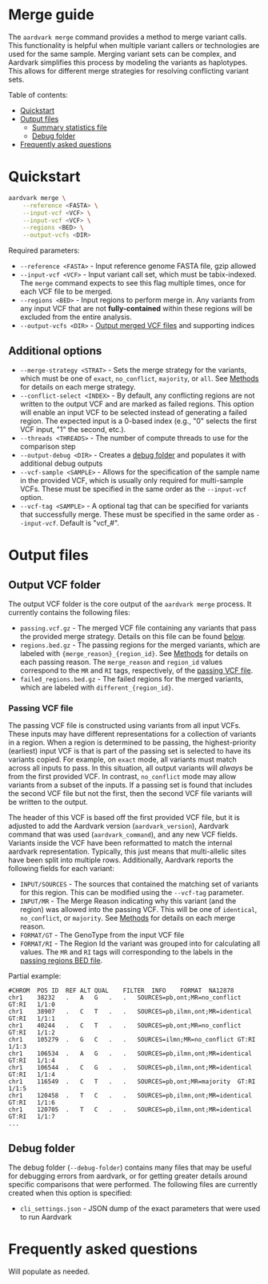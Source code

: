 # Merge guide
The `aardvark merge` command provides a method to merge variant calls.
This functionality is helpful when multiple variant callers or technologies are used for the same sample.
Merging variant sets can be complex, and Aardvark simplifies this process by modeling the variants as haplotypes.
This allows for different merge strategies for resolving conflicting variant sets. 

Table of contents:

* [Quickstart](#quickstart)
* [Output files](#output-files)
  * [Summary statistics file](#summary-statistics-file)
  * [Debug folder](#debug-folder)
* [Frequently asked questions](#frequently-asked-questions)

# Quickstart
```bash
aardvark merge \
    --reference <FASTA> \
    --input-vcf <VCF> \
    --input-vcf <VCF> \
    --regions <BED> \
    --output-vcfs <DIR>
```

Required parameters:
* `--reference <FASTA>` - Input reference genome FASTA file, gzip allowed
* `--input-vcf <VCF>` - Input variant call set, which must be tabix-indexed. The `merge` command expects to see this flag multiple times, once for each VCF file to be merged.
* `--regions <BED>` - Input regions to perform merge in. Any variants from any input VCF that are not **fully-contained** within these regions will be excluded from the entire analysis.
* `--output-vcfs <DIR>` - [Output merged VCF files](#output-vcf-folder) and supporting indices

## Additional options
* `--merge-strategy <STRAT>` - Sets the merge strategy for the variants, which must be one of `exact`, `no_conflict`, `majority`, or `all`. See [Methods](./methods.md#merge-strategies) for details on each merge strategy.
* `--conflict-select <INDEX>` - By default, any conflicting regions are not written to the output VCF and are marked as failed regions. This option will enable an input VCF to be selected instead of generating a failed region. The expected input is a 0-based index (e.g., "0" selects the first VCF input, "1" the second, etc.).
* `--threads <THREADS>` - The number of compute threads to use for the comparison step
* `--output-debug <DIR>` - Creates a [debug folder](#debug-folder) and populates it with additional debug outputs
* `--vcf-sample <SAMPLE>` - Allows for the specification of the sample name in the provided VCF, which is usually only required for multi-sample VCFs. These must be specified in the same order as the `--input-vcf` option.
* `--vcf-tag <SAMPLE>` - A optional tag that can be specified for variants that successfully merge. These must be specified in the same order as `--input-vcf`. Default is "vcf_#".

# Output files
## Output VCF folder
The output VCF folder is the core output of the `aardvark merge` process.
It currently contains the following files:

* `passing.vcf.gz` - The merged VCF file containing any variants that pass the provided merge strategy. Details on this file can be found [below](#passing-vcf-file).
* `regions.bed.gz` - The passing regions for the merged variants, which are labeled with `{merge_reason}_{region_id}`. See [Methods](./methods.md#merge-command) for details on each passing reason. The `merge_reason` and `region_id` values correspond to the `MR` and `RI` tags, respectively, of the [passing VCF file](#passing-vcf-file).
* `failed_regions.bed.gz` - The failed regions for the merged variants, which are labeled with `different_{region_id}`.

### Passing VCF file
The passing VCF file is constructed using variants from all input VCFs.
These inputs may have different representations for a collection of variants in a region.
When a region is determined to be passing, the highest-priority (earliest) input VCF is that is part of the passing set is selected to have its variants copied.
For example, on `exact` mode, all variants must match across all inputs to pass.
In this situation, all output variants will *always* be from the first provided VCF.
In contrast, `no_conflict` mode may allow variants from a subset of the inputs. 
If a passing set is found that includes the second VCF file but not the first, then the second VCF file variants will be written to the output.

The header of this VCF is based off the first provided VCF file, but it is adjusted to add the Aardvark version (`aardvark_version`), Aardvark command that was used (`aardvark_command`), and any new VCF fields.
Variants inside the VCF have been reformatted to match the internal aardvark representation.
Typically, this just means that multi-allelic sites have been split into multiple rows.
Additionally, Aardvark reports the following fields for each variant:
* `INPUT/SOURCES` - The sources that contained the matching set of variants for this region. This can be modified using the `--vcf-tag` parameter.
* `INPUT/MR` - The Merge Reason indicating why this variant (and the region) was allowed into the passing VCF. This will be one of `identical`, `no_conflict`, or `majority`. See [Methods](./methods.md#merge-command) for details on each merge reason.
* `FORMAT/GT` - The GenoType from the input VCF file
* `FORMAT/RI` - The Region Id the variant was grouped into for calculating all values. The `MR` and `RI` tags will corresponding to the labels in the [passing regions BED file](#output-vcf-folder).

Partial example:
```
#CHROM	POS	ID	REF	ALT	QUAL	FILTER	INFO	FORMAT	NA12878
chr1	38232	.	A	G	.	.	SOURCES=pb,ont;MR=no_conflict	GT:RI	1/1:0
chr1	38907	.	C	T	.	.	SOURCES=pb,ilmn,ont;MR=identical	GT:RI	1/1:1
chr1	40244	.	C	T	.	.	SOURCES=pb,ont;MR=no_conflict	GT:RI	1/1:2
chr1	105279	.	G	C	.	.	SOURCES=ilmn;MR=no_conflict	GT:RI	1/1:3
chr1	106534	.	A	G	.	.	SOURCES=pb,ilmn,ont;MR=identical	GT:RI	1/1:4
chr1	106544	.	C	G	.	.	SOURCES=pb,ilmn,ont;MR=identical	GT:RI	1/1:4
chr1	116549	.	C	T	.	.	SOURCES=pb,ont;MR=majority	GT:RI	1/1:5
chr1	120458	.	T	C	.	.	SOURCES=pb,ilmn,ont;MR=identical	GT:RI	1/1:6
chr1	120705	.	T	C	.	.	SOURCES=pb,ilmn,ont;MR=identical	GT:RI	1/1:7
...
```

## Debug folder
The debug folder (`--debug-folder`) contains many files that may be useful for debugging errors from aardvark, or for getting greater details around specific comparisons that were performed.
The following files are currently created when this option is specified:

* `cli_settings.json` - JSON dump of the exact parameters that were used to run Aardvark

# Frequently asked questions
Will populate as needed.
